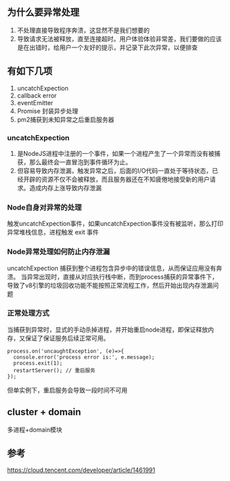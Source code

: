 ## 为什么要异常处理
1. 不处理直接导致程序奔溃，这显然不是我们想要的
2. 导致请求无法被释放，直至连接超时。用户体验体验非常差，我们要做的应该是在出错时，给用户一个友好的提示，并记录下此次异常，以便排查
   
## 有如下几项
1. uncatchExpection
2. callback error
3. eventEmitter
4. Promise 封装异步处理
5. pm2捕获到未知异常之后重启服务器

### uncatchExpection
1. 是NodeJS进程中注册的一个事件，如果一个进程产生了一个异常而没有被捕获，那么最终会一直冒泡到事件循环为止。
2. 但容易导致内存泄漏，触发异常之后，后面的I/O代码一直处于等待状态，已经开辟的资源不仅不会被释放，而且服务器还在不知疲倦地接受新的用户请求。造成内存上涨导致内存泄漏

### Node自身对异常的处理
触发uncatchExpection事件，如果uncatchExpection事件没有被监听，那么打印异常堆栈信息，进程触发 exit 事件

### Node异常处理如何防止内存泄漏
uncatchExpection 捕获到整个进程包含异步中的错误信息，从而保证应用没有奔溃。
当异常出现时，直接从对应执行栈中断，而到process捕获的异常事件下，导致了v8引擎的垃圾回收功能不能按照正常流程工作，然后开始出现内存泄漏问题

### 正常处理方式
当捕获到异常时，显式的手动杀掉进程，并开始重启node进程，即保证释放内存，又保证了保证服务后续正常可用。
```
process.on('uncaughtException', (e)=>{
  console.error('process error is:', e.message);
  process.exit(1);
  restartServer(); // 重启服务
});
```
但单实例下，重启服务会导致一段时间不可用

## cluster + domain
多进程+domain模块

## 参考
https://cloud.tencent.com/developer/article/1461991